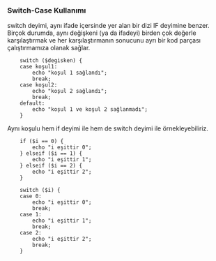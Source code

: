 ### Switch-Case Kullanımı

switch deyimi, aynı ifade içersinde yer alan bir dizi IF deyimine benzer.
Birçok durumda, aynı değişkeni (ya da ifadeyi) birden çok değerle karşılaştırmak ve her karşılaştırmanın sonucunu ayrı bir kod parçası çalıştırmamıza olanak sağlar.

```
    switch ($degisken) {
    case koşul1:
        echo "koşul 1 sağlandı";
        break;
    case koşul2:
        echo "koşul 2 sağlandı";
        break;
    default:
        echo "koşul 1 ve koşul 2 sağlanmadı";
    }
```

Aynı koşulu hem if deyimi ile hem de switch deyimi ile örnekleyebiliriz.

```
    if ($i == 0) {
        echo "i eşittir 0";
    } elseif ($i == 1) {
        echo "i eşittir 1";
    } elseif ($i == 2) {
        echo "i eşittir 2";
    }
    
    switch ($i) {
    case 0:
        echo "i eşittir 0";
        break;
    case 1:
        echo "i eşittir 1";
        break;
    case 2:
        echo "i eşittir 2";
        break;
    }
```
